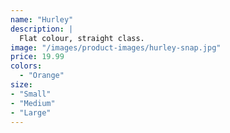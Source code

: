 ```yaml
---
name: "Hurley"
description: |
  Flat colour, straight class.
image: "/images/product-images/hurley-snap.jpg"
price: 19.99
colors:
  - "Orange"
size:
- "Small"
- "Medium"
- "Large"
---
```

